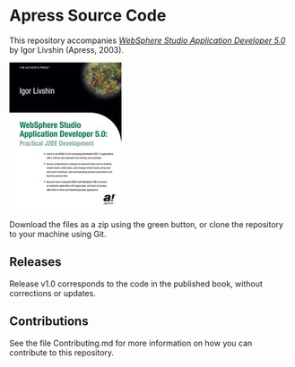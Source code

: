 # Apress Source Code

This repository accompanies [*WebSphere Studio Application Developer 5.0*](http://www.apress.com/9781590591208) by Igor Livshin (Apress, 2003).

![Cover image](9781590591208.jpg)

Download the files as a zip using the green button, or clone the repository to your machine using Git.

## Releases

Release v1.0 corresponds to the code in the published book, without corrections or updates.

## Contributions

See the file Contributing.md for more information on how you can contribute to this repository.
